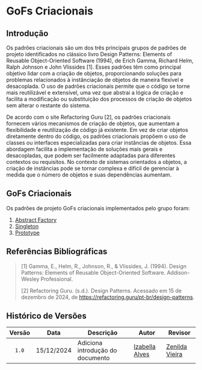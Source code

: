 # GoFs Criacionais

## Introdução

Os padrões criacionais são um dos três principais grupos de padrões de projeto identificados no clássico livro Design Patterns: Elements of Reusable Object-Oriented Software (1994), de Erich Gamma, Richard Helm, Ralph Johnson e John Vlissides [1]. Esses padrões têm como principal objetivo lidar com a criação de objetos, proporcionando soluções para problemas relacionados à instânciação de objetos de maneira flexível e desacoplada. O uso de padrões criacionais permite que o código se torne mais reutilizável e extensível, uma vez que abstrai a lógica de criação e facilita a modificação ou substituição dos processos de criação de objetos sem alterar o restante do sistema.

De acordo com o site Refactoring Guru [2], os padrões criacionais fornecem vários mecanismos de criação de objetos, que aumentam a flexibilidade e reutilização de código já existente. Em vez de criar objetos diretamente dentro do código, os padrões criacionais propõem o uso de classes ou interfaces especializadas para criar instâncias de objetos. Essa abordagem facilita a implementação de soluções mais gerais e desacopladas, que podem ser facilmente adaptadas para diferentes contextos ou requisitos. No contexto de sistemas orientados a objetos, a criação de instâncias pode se tornar complexa e difícil de gerenciar à medida que o número de objetos e suas dependências aumentam.

## GoFs Criacionais 

Os padrões de projeto GoFs criacionais implementados pelo grupo foram:

1. [Abstract Factory](https://unbarqdsw2024-2.github.io/2024.2_G10_Recomendacao_Entrega_03/#/gofs-criacionais/abstract-factory)
2. [Singleton](https://unbarqdsw2024-2.github.io/2024.2_G10_Recomendacao_Entrega_03/#/gofs-criacionais/singleton)
3. [Prototype](https://unbarqdsw2024-2.github.io/2024.2_G10_Recomendacao_Entrega_03/#/gofs-criacionais/prototype)


## Referências Bibliográficas

> [1] Gamma, E., Helm, R., Johnson, R., & Vlissides, J. (1994). Design Patterns: Elements of Reusable Object-Oriented Software. Addison-Wesley Professional.
> 
> [2] Refactoring Guru. (s.d.). Design Patterns. Acessado em 15 de dezembro de 2024, de <https://refactoring.guru/pt-br/design-patterns>.

## Histórico de Versões

| Versão | Data | Descrição | Autor | Revisor |
| :----: | ---- | --------- | ----- | ------- |
| `1.0`  |15/12/2024| Adiciona introdução do documento |[Izabella Alves](https://github.com/izabellaalves)|[Zenilda Vieira](https://github.com/ZenildaVieira)|